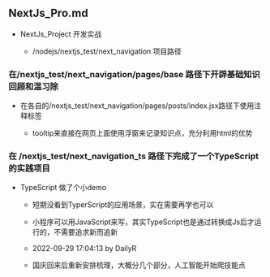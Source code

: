 ## NextJs_Pro.md

- NextJs_Project 开发实战

	- /nodejs/nextjs_test/next_navigation  项目路径


### 在/nextjs_test/next_navigation/pages/base 路径下开辟基础知识回顾和温习除

- 在各自的/nextjs_test/next_navigation/pages/posts/index.jsx路径下使用注释标签

	- tooltip来直接在网页上面使用浮窗来记录知识点，充分利用html的优势


### 在 /nextjs_test/next_navigation_ts 路径下完成了一个TypeScript的实践项目

- TypeScript 做了个小demo

	- 短期没看到TyperScript的应用场景，实在需要再学也可以

	- 小程序可以用JavaScript来写，其实TypeScript也是通过转换成Js后才运行的，不需要追求新而追新

	- 2022-09-29 17:04:13 by DailyR

	- 国庆回来后重新安排梳理，大概分几个部分，人工智能开始爬技能点